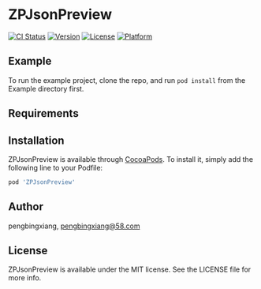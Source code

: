# ZPJsonPreview

[![CI Status](https://img.shields.io/travis/pengbingxiang/ZPJsonPreview.svg?style=flat)](https://travis-ci.org/pengbingxiang/ZPJsonPreview)
[![Version](https://img.shields.io/cocoapods/v/ZPJsonPreview.svg?style=flat)](https://cocoapods.org/pods/ZPJsonPreview)
[![License](https://img.shields.io/cocoapods/l/ZPJsonPreview.svg?style=flat)](https://cocoapods.org/pods/ZPJsonPreview)
[![Platform](https://img.shields.io/cocoapods/p/ZPJsonPreview.svg?style=flat)](https://cocoapods.org/pods/ZPJsonPreview)

## Example

To run the example project, clone the repo, and run `pod install` from the Example directory first.

## Requirements

## Installation

ZPJsonPreview is available through [CocoaPods](https://cocoapods.org). To install
it, simply add the following line to your Podfile:

```ruby
pod 'ZPJsonPreview'
```

## Author

pengbingxiang, pengbingxiang@58.com

## License

ZPJsonPreview is available under the MIT license. See the LICENSE file for more info.
